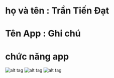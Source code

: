# họ và tên : Trần Tiến Đạt 
# Tên App : Ghi chú
# chức năng app
![alt tag](https://lh3.googleusercontent.com/jVKiEqZZhVqXjG9QiYc0jPUpXKNq-V-skGss3Cw3XhtBWoE1wJPUBIjkVyKSZ4ZdtRi_4RozfAlsVVv1e3E_w7kHvzzoY1apI7hc-K2z8ZajmKYohZvy6pzQ5ficOPtemA-fMHAvJuAC6jUfeQgujOTs9SOvX4qyvbR3PdEnNpTvx473QYm0mcI5IatQ0chE9IGJWRfGLLPXr5-sHMr88pXbKC8wkh9TesrToNVDwYm4J6Bxgb4s3GEWMuMff3aTcyNRktVlZlwyejffMNvWKeNJ_7J-Xzmr7jpUBn4c2aM1l1xo_OdVcj_weFwBKjXSJM_Ee75du0CvM2VM3RO-v9WYVfiY9PMctIypSoH2tA7CJmiRJaWKjLMBDCXx1WKXnfCm2iib33DDukwFKITl77_8gA4wPBjJtKwBiunqpaMluMDDGh9VCcpLwhIjDHMzz0zWZFcVzNkOeZ_Tgc5Mb8hIskyxYHUOMNqUpmMEOAUbjhPC7rG3yRpZQMYSL_Kn2VPg7DxGOh_rtUSORK2_kAvz_Mts4c5VPAra3v24zZwrq-3T2YQTnZw9fgiUaHWjJdFl547I8rUiOqhLY7X6-iCdZV7bnVqIc_YLm-07ZOOfp7n8ynKZg-EuDHbDE3oVEAo10fpIGaBzRnUXo-gdPfh_gVhe67Zq9emRG2veArOTNmJi66ibInv2mfrMSz01xKTLDV8Gk_JZfmN9Df7PKkZE=w718-h404-no)
![alt tag](https://lh3.googleusercontent.com/ReSAsyxNjklsSuu0I1pIaD9uY7uGuFyu2oaXhIbyW5LXUmB7bR_gspvvSQ_n2aQ8ViGKG9_ZD96maQMMP4g8-k-_2Vq7rqKx1fqz_kWSLSMj49wVyZAvJyOS_rBHgKdx2fceF8oEsl3r5XqCINeojOmkViJ05TwUd8T8lKQoYOUvRiq6BWFZEuYMU9Ly2uaYuBUSV7QM-1CY8JOLHl46LVCbEPPh6OoghALDs3p_C_xrfpEXVDcZa3DNxHx--xSOmMABHFC4Q6Rol8OUw9Z6XZGi-pKsZe-CHUMyCzIhYp9x6M14lbKwq9MfRY46aFopSGd_s94RD0OiONPbQmqTnq41ubpWCTSyMHqZM4Tc_QCXU0N6a-2TsnYp3NeFyh2o-KRDqGzz8D_SQ34ICYm6WblYRiU7FANGQ6VN31DjsDkH32u9ENdcRaB17ayaL8XzVN7_dp_85c2v1uV7Ei1Mwu6qyLwKy4wYKDEDQtZbRZ35lnFIBCBc8cIaSR7-Tekf42ChgzYTqaonHLhOUcZJOY9NBii5KsbVk7RkHcnK0pZR58HnmgQapNfmZWXabDRIf1TFs8FvIce204ghO2RAx6TJAhN326HqcsvvU9LJTC027sBG-iZsmjNdobJ6WEIhKb2rFhgN0OEyhyYsI4uMrdhyuriq6xtv-FeHSHaD6zHbIQ5Le_xCv2OqwRsi_v3UuzvswYTLvO6rfzblbhLWqn3M=w1677-h943-no)
![alt tag](https://lh3.googleusercontent.com/LUfczg751CFOJB3PJ3WcorWNDrThRQkqfgHaF1THu-URfnym5Q73ikmAoH35XbwtBGA6eI7KAj18pd76hs2D90RmHfgtlSi2gB-8c0zsoBkBQwwdG4hp8WOVhlYzgcDjsWibN5Gpxi9QUYS1Z4Z6IagHKfsK5GoM4aT1K39UUHxdzhz3P-RBkgoxVkIPtyqg_-1wpm6y4SsoXyCtQBHSYf-vuS6pU4ZBXCHqQwDNp_h4_AAF4bq5Grx66rP42YBEY9WHMknWD7grt3WYZCUJxWjuOOiM07bqW9SY-wEFTwnoVAw2CrjJQ3cxPjlFhgAvcRJOBujnXG2xNwoWs5ItGpHxAzkwE0ukO6Xb_g6BdIJUMv4gxXH1UrYJcBJSk8sp8tbu-byeOq2imkjjb46MwIYMjkgjrkayo7OAvinoWdYxW128zouTazzHiIQMGEIQjM76fbFA76I6lbEYywJCN3dol2KiZ3hNBozXE94dQ1m9OvmjsCaHkECaGc8dksRoyeujUZkmKfDyPSWW2L-KpZVmInBIzjLlI0eYuvkBPin3pDnaDtbHC1vggXaNEouMZUEIz41mrjADTWilJEN8R2Zgy5kZ-BAzfymO-rgEdZeg2pnD_0TZW6q2MChQMf3sqGne08dQPzm7Ss06vO-b5FocHHaV7zDD7U7hhl6iQFKQ0PXQqru8AyHkglCS17Fr89K_OyQr4KO1rt-HNQbkhYEQ=w1677-h943-no)
